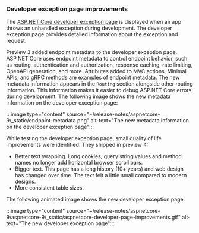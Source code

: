 ### Developer exception page improvements

The [ASP.NET Core developer exception page](xref:fundamentals/error-handling#developer-exception-page) is displayed when an app throws an unhandled exception during development. The developer exception page provides detailed information about the exception and request.

Preview 3 added endpoint metadata to the developer exception page. ASP.NET Core uses endpoint metadata to control endpoint behavior, such as routing, authentication and authorization, response caching, rate limiting, OpenAPI generation, and more. Attributes added to MVC actions, Minimal APIs, and gRPC methods are examples of endpoint metadata. The new metadata information appears in the `Routing` section alongside other routing information. This information makes it easier to debug ASP.NET Core errors during development. The following image shows the new metadata information on the developer exception page:

:::image type="content" source="~/release-notes/aspnetcore-9/_static/endpoint-metadata.png" alt-text="The new metadata information on the developer exception page":::

While testing the developer exception page, small quality of life improvements were identified. They shipped in preview 4:

* Better text wrapping. Long cookies, query string values and method names no longer add horizontal browser scroll bars.
* Bigger text. This page has a long history (10+ years) and web design has changed over time. The text felt a little small compared to modern designs.
* More consistent table sizes.

The following animated image shows the new developer exception page:

:::image type="content" source="~/release-notes/aspnetcore-9/aspnetcore-9/_static/aspnetcore-developer-page-improvements.gif" alt-text="The new developer exception page":::
